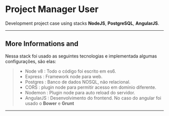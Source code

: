 Project Manager User
===================

Development project case using stacks **NodeJS**, **PostgreSQL**, **AngularJS**.

----------

More Informations and
-------------
Nessa stack foi usado as seguintes tecnologias e implementada algumas configurações, são elas:

> - Node v8 :  Todo o código foi escrito em es6.
> - Express : Framework node para web.
> - Postgres : Banco de dados NOSQL, não relacional.
> - CORS : plugin node para permitir acesso em dominio diferente.
> - Nodemon : Plugin node para auto reload do servidor.
> - AngularJS : Desenvolvimento do frontend. 
> No caso do angular foi usado o **Bower** e **Grunt**

----------
